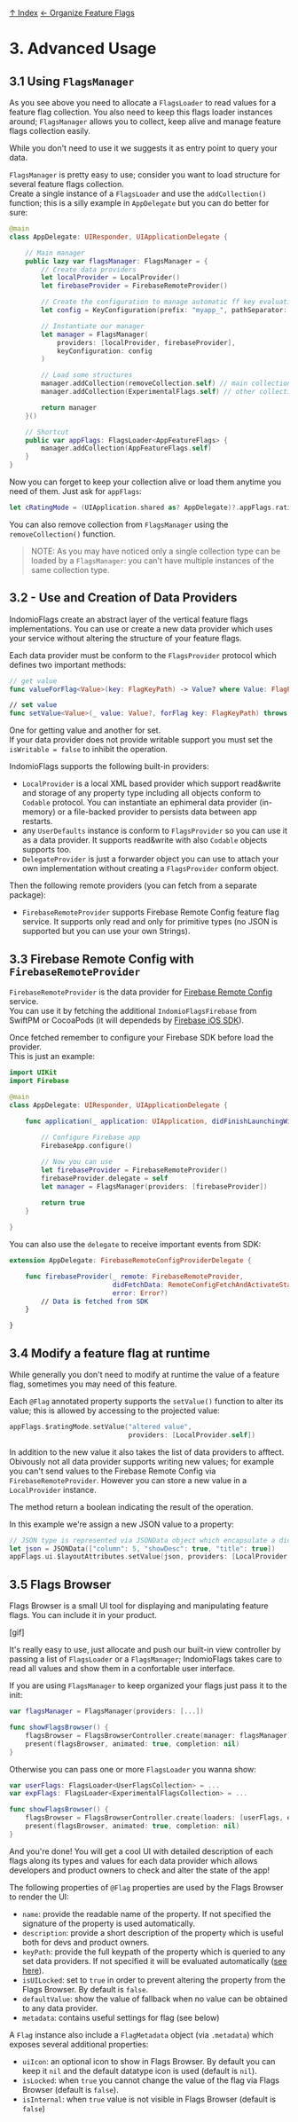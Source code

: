 [↑ Index](./../README.md)
[← Organize Feature Flags](./../organize_feature_flags.md)

# 3. Advanced Usage

<a name="#3.1"/>

## 3.1 Using `FlagsManager`

As you see above you need to allocate a `FlagsLoader` to read values for a feature flag collection. You also need to keep this flags loader instances around; `FlagsManager` allows you to collect, keep alive and manage feature flags collection easily.

While you don't need to use it we suggests it as entry point to query your data.

`FlagsManager` is pretty easy to use; consider you want to load structure for several feature flags collection.  
Create a single instance of a `FlagsLoader` and use the `addCollection()` function; this is a silly example in `AppDelegate` but you can do better for sure:

```swift
@main
class AppDelegate: UIResponder, UIApplicationDelegate {

    // Main manager
    public lazy var flagsManager: FlagsManager = {
        // Create data providers
        let localProvider = LocalProvider()
        let firebaseProvider = FirebaseRemoteProvider()

        // Create the configuration to manage automatic ff key evaluation
        let config = KeyConfiguration(prefix: "myapp_", pathSeparator: "/", keyTransform: .snakeCase)

        // Instantiate our manager
        let manager = FlagsManager(
            providers: [localProvider, firebaseProvider], 
            keyConfiguration: config
        )

        // Load some structures
        manager.addCollection(removeCollection.self) // main collection
        manager.addCollection(ExperimentalFlags.self) // other collection

        return manager
    }()

    // Shortcut
    public var appFlags: FlagsLoader<AppFeatureFlags> {
        manager.addCollection(AppFeatureFlags.self)
    }
}
```

Now you can forget to keep your collection alive or load them anytime you need of them. Just ask for `appFlags`:

```swift
let cRatingMode = (UIApplication.shared as? AppDelegate)?.appFlags.ratingMode
```

You can also remove collection from `FlagsManager` using the `removeCollection()` function.

> NOTE: As you may have noticed only a single collection type can be loaded by a `FlagsManager`: you can't have multiple instances of the same collection type.

<a name="#3.2"/>

## 3.2 - Use and Creation of Data Providers

IndomioFlags create an abstract layer of the vertical feature flags implementations. You can use or create a new data provider which uses your service without altering the structure of your feature flags.

Each data provider must be conform to the `FlagsProvider` protocol which defines two important methods:

```swift
// get value
func valueForFlag<Value>(key: FlagKeyPath) -> Value? where Value: FlagProtocol

// set value
func setValue<Value>(_ value: Value?, forFlag key: FlagKeyPath) throws -> Bool where Value: FlagProtocol
```

One for getting value and another for set.  
If your data provider does not provide writable support you must set the `isWritable = false` to inhibit the operation.

IndomioFlags supports the following built-in providers:
- `LocalProvider` is a local XML based provider which support read&write and storage of any property type including all objects conform to `Codable` protocol. You can instantiate an ephimeral data provider (in-memory) or a file-backed provider to persists data between app restarts.
- any `UserDefaults` instance is conform to `FlagsProvider` so you can use it as a data provider. It supports read&write with also `Codable` objects supports too.
- `DelegateProvider` is just a forwarder object you can use to attach your own implementation without creating a `FlagsProvider` conform object.

Then the following remote providers (you can fetch from a separate package):
- `FirebaseRemoteProvider` supports Firebase Remote Config feature flag service. It supports only read and only for primitive types (no JSON is supported but you can use your own Strings).

<a name="#3.3"/>

## 3.3 Firebase Remote Config with `FirebaseRemoteProvider`

`FirebaseRemoteProvider` is the data provider for [Firebase Remote Config](https://firebase.google.com/docs/remote-config) service.  
You can use it by fetching the additional `IndomioFlagsFirebase` from SwiftPM or CocoaPods (it will dependeds by [Firebase iOS SDK](https://github.com/firebase/firebase-ios-sdk.git)).

Once fetched remember to configure your Firebase SDK before load the provider.  
This is just an example:

```swift
import UIKit
import Firebase

@main
class AppDelegate: UIResponder, UIApplicationDelegate {

    func application(_ application: UIApplication, didFinishLaunchingWithOptions launchOptions: [UIApplication.LaunchOptionsKey: Any]?) -> Bool {
        
        // Configure Firebase app
        FirebaseApp.configure()

        // Now you can use 
        let firebaseProvider = FirebaseRemoteProvider()
        firebaseProvider.delegate = self
        let manager = FlagsManager(providers: [firebaseProvider])
        
        return true
    }

}
```

You can also use the `delegate` to receive important events from SDK:

```swift
extension AppDelegate: FirebaseRemoteConfigProviderDelegate {

    func firebaseProvider(_ remote: FirebaseRemoteProvider,
                          didFetchData: RemoteConfigFetchAndActivateStatus,
                          error: Error?)
        // Data is fetched from SDK
    }

}
```

<a name="#3.4"/>

## 3.4 Modify a feature flag at runtime 

While generally you don't need to modify at runtime the value of a feature flag, sometimes you may need of this feature. 

Each `@Flag` annotated property supports the `setValue()` function to alter its value; this is allowed by accessing to the projected value:

```swift
appFlags.$ratingMode.setValue("altered value",
                              providers: [LocalProvider.self])
```

In addition to the new value it also takes the list of data providers to afftect.  
Obivously not all data provider supports writing new values; for example you can't send values to the Firebase Remote Config via `FirebaseRemoteProvider`. 
However you can store a new value in a `LocalProvider` instance.

The method return a boolean indicating the result of the operation.

In this example we're assign a new JSON value to a property:

```swift
// JSON type is represented via JSONData object which encapsulate a dictionary.
let json = JSONData(["column": 5, "showDesc": true, "title": true])
appFlags.ui.$layoutAttributes.setValue(json, providers: [LocalProvider.self])
```

<a name="#3.5"/>

## 3.5 Flags Browser

Flags Browser is a small UI tool for displaying and manipulating feature flags. You can include it in your product.

[gif]

It's really easy to use, just allocate and push our built-in view controller by passing a list of `FlagsLoader` or a `FlagsManager`; IndomioFlags takes care to read all values and show them in a confortable user interface.

If you are using `FlagsManager` to keep organized your flags just pass it to the init:

```swift
var flagsManager = FlagsManager(providers: [...])

func showFlagsBrowser() {
    flagsBrowser = FlagsBrowserController.create(manager: flagsManager)
    present(flagsBrowser, animated: true, completion: nil)
}
```

Otherwise you can pass one or more `FlagsLoader` you wanna show:

```swift
var userFlags: FlagsLoader<UserFlagsCollection> = ...
var expFlags: FlagsLoader<ExperimentalFlagsCollection> = ...

func showFlagsBrowser() {
    flagsBrowser = FlagsBrowserController.create(loaders: [userFlags, expFlags])
    present(flagsBrowser, animated: true, completion: nil)
}
```

And you're done! You will get a cool UI with detailed description of each flags along its types and values for each data provider which allows developers and product owners to check and alter the state of the app!

The following properties of `@Flag` properties are used by the Flags Browser to render the UI:

- `name`: provide the readable name of the property. If not specified the signature of the property is used automatically.
- `description`: provide a short description of the property which is useful both for devs and product owners.
- `keyPath`: provide the full keypath of the property which is queried to any set data providers. If not specified it will be evaluated automatically ([see here](./documentation/introduction.md#1.1)).
- `isUILocked`: set to `true` in order to prevent altering the property from the Flags Browser. By default is `false`.
- `defaultValue`: show the value of fallback when no value can be obtained to any data provider.
- `metadata`: contains useful settings for flag (see below)

A `Flag` instance also include a `FlagMetadata` object (via `.metadata`) which exposes several additional properties:

- `uiIcon`: an optional icon to show in Flags Browser. By default you can keep it `nil` and the default datatype icon is used (default is `nil`).
- `isLocked`: when `true` you cannot change the value of the flag via Flags Browser (default is `false`).
- `isInternal`: when `true` value is not visible in Flags Browser (default is `false`)
